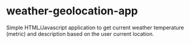 # weather-geolocation-app

Simple HTML/Javascript application to get current weather temperature (metric) and description based on the user current location.
